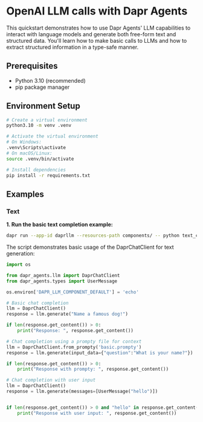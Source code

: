 # OpenAI LLM calls with Dapr Agents

This quickstart demonstrates how to use Dapr Agents' LLM capabilities to interact with language models and generate both free-form text and structured data. You'll learn how to make basic calls to LLMs and how to extract structured information in a type-safe manner.

## Prerequisites

- Python 3.10 (recommended)
- pip package manager

## Environment Setup

```bash
# Create a virtual environment
python3.10 -m venv .venv

# Activate the virtual environment 
# On Windows:
.venv\Scripts\activate
# On macOS/Linux:
source .venv/bin/activate

# Install dependencies
pip install -r requirements.txt
```

## Examples

### Text

**1. Run the basic text completion example:**

<!-- STEP
name: Run text completion example
expected_stdout_lines:
  - "Response:"
  - "Response with prompty:"
  - "Response with user input:"
timeout_seconds: 30
output_match_mode: substring
-->
```bash
dapr run --app-id daprllm --resources-path components/ -- python text_completion.py
```
<!-- END_STEP -->

The script demonstrates basic usage of the DaprChatClient for text generation:

```python
import os

from dapr_agents.llm import DaprChatClient
from dapr_agents.types import UserMessage

os.environ['DAPR_LLM_COMPONENT_DEFAULT'] = 'echo'

# Basic chat completion
llm = DaprChatClient()
response = llm.generate("Name a famous dog!")

if len(response.get_content()) > 0:
    print("Response: ", response.get_content())

# Chat completion using a prompty file for context
llm = DaprChatClient.from_prompty('basic.prompty')
response = llm.generate(input_data={"question":"What is your name?"})

if len(response.get_content()) > 0:
    print("Response with prompty: ", response.get_content())

# Chat completion with user input
llm = DaprChatClient()
response = llm.generate(messages=[UserMessage("hello")])


if len(response.get_content()) > 0 and "hello" in response.get_content().lower():
    print("Response with user input: ", response.get_content())
```
